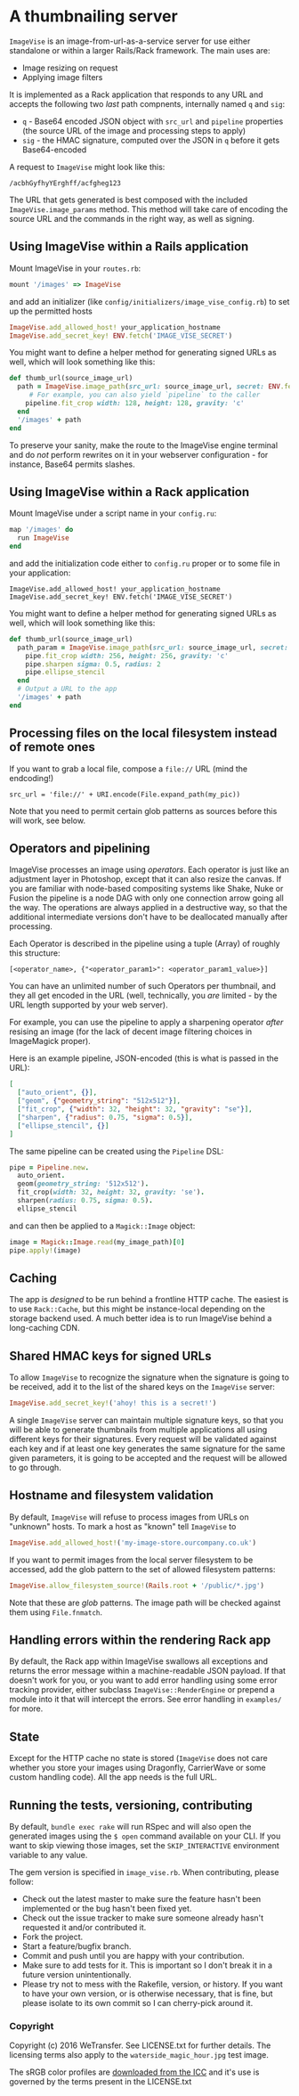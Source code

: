 # A thumbnailing server

`ImageVise` is an image-from-url-as-a-service server for use either standalone or within a larger Rails/Rack
framework. The main uses are:

* Image resizing on request
* Applying image filters

It is implemented as a Rack application that responds to any URL and accepts the following two _last_ path
compnents, internally named `q` and `sig`:

* `q` - Base64 encoded JSON object with `src_url` and `pipeline` properties
    (the source URL of the image and processing steps to apply)
* `sig` - the HMAC signature, computed over the JSON in `q` before it gets Base64-encoded

A request to `ImageVise` might look like this:

    /acbhGyfhyYErghff/acfgheg123

The URL that gets generated is best composed with the included `ImageVise.image_params` method. This method will
take care of encoding the source URL and the commands in the right way, as well as signing.

## Using ImageVise within a Rails application

Mount ImageVise in your `routes.rb`:

```ruby
mount '/images' => ImageVise
```

and add an initializer (like `config/initializers/image_vise_config.rb`) to set up the permitted hosts

```ruby
ImageVise.add_allowed_host! your_application_hostname
ImageVise.add_secret_key! ENV.fetch('IMAGE_VISE_SECRET')
```

You might want to define a helper method for generating signed URLs as well, which will look something like this:

```ruby
def thumb_url(source_image_url)
  path = ImageVise.image_path(src_url: source_image_url, secret: ENV.fetch('IMAGE_VISE_SECRET')) do |pipeline|
     # For example, you can also yield `pipeline` to the caller
    pipeline.fit_crop width: 128, height: 128, gravity: 'c'
  end
  '/images' + path
end
```

To preserve your sanity, make the route to the ImageVise engine terminal and do _not_ perform rewrites
on it in your webserver configuration - for instance, Base64 permits slashes.

## Using ImageVise within a Rack application

Mount ImageVise under a script name in your `config.ru`:

```ruby
map '/images' do
  run ImageVise
end
```

and add the initialization code either to `config.ru` proper or to some file in your application:

    ImageVise.add_allowed_host! your_application_hostname
    ImageVise.add_secret_key! ENV.fetch('IMAGE_VISE_SECRET')

You might want to define a helper method for generating signed URLs as well, which will look something like this:

```ruby
def thumb_url(source_image_url)
  path_param = ImageVise.image_path(src_url: source_image_url, secret: ENV.fetch('IMAGE_VISE_SECRET')) do |pipe|
    pipe.fit_crop width: 256, height: 256, gravity: 'c'
    pipe.sharpen sigma: 0.5, radius: 2
    pipe.ellipse_stencil
  end
  # Output a URL to the app
  '/images' + path
end
```

## Processing files on the local filesystem instead of remote ones

If you want to grab a local file, compose a `file://` URL (mind the endcoding!)

    src_url = 'file://' + URI.encode(File.expand_path(my_pic))

Note that you need to permit certain glob patterns as sources before this will work, see below.

## Operators and pipelining

ImageVise processes an image using _operators_. Each operator is just like an adjustment layer in Photoshop, except
that it can also resize the canvas. If you are familiar with node-based compositing systems like Shake, Nuke or Fusion
the pipeline is a node DAG with only one connection arrow going all the way. The operations are always applied in a
destructive way, so that the additional intermediate versions don't have to be deallocated manually after processing.

Each Operator is described in the pipeline using a tuple (Array) of roughly this structure:

    [<operator_name>, {"<operator_param1>": <operator_param1_value>}]

You can have an unlimited number of such Operators per thumbnail, and they all get encoded in the URL (well,
technically, you _are_ limited - by the URL length supported by your web server).

For example, you can use the pipeline to apply a sharpening operator _after_ resising an image (for the lack
of decent image filtering choices in ImageMagick proper).

Here is an example pipeline, JSON-encoded (this is what is passed in the URL):

```json
[
  ["auto_orient", {}],
  ["geom", {"geometry_string": "512x512"}],
  ["fit_crop", {"width": 32, "height": 32, "gravity": "se"}],
  ["sharpen", {"radius": 0.75, "sigma": 0.5}],
  ["ellipse_stencil", {}]
]
```

The same pipeline can be created using the `Pipeline` DSL:

```ruby
pipe = Pipeline.new.
  auto_orient.
  geom(geometry_string: '512x512').
  fit_crop(width: 32, height: 32, gravity: 'se').
  sharpen(radius: 0.75, sigma: 0.5).
  ellipse_stencil
```
and can then be applied to a `Magick::Image` object:

```ruby
image = Magick::Image.read(my_image_path)[0]
pipe.apply!(image)
```


## Caching

The app is _designed_ to be run behind a frontline HTTP cache. The easiest is to use `Rack::Cache`, but this might
be instance-local depending on the storage backend used. A much better idea is to run ImageVise behind a long-caching
CDN.

## Shared HMAC keys for signed URLs

To allow `ImageVise` to recognize the signature when the signature is going to be received, add it to the list
of the shared keys on the `ImageVise` server:

```ruby
ImageVise.add_secret_key!('ahoy! this is a secret!')
```

A single `ImageVise` server can maintain multiple signature keys, so that you will be able to generate thumbnails from
multiple applications all using different keys for their signatures. Every request will be validated against
each key and if at least one key generates the same signature for the same given parameters, it is going to be
accepted and the request will be allowed to go through.

## Hostname and filesystem validation

By default, `ImageVise` will refuse to process images from URLs on "unknown" hosts. To mark a host as "known"
tell `ImageVise` to

```ruby
ImageVise.add_allowed_host!('my-image-store.ourcompany.co.uk')
```

If you want to permit images from the local server filesystem to be accessed, add the glob pattern
to the set of allowed filesystem patterns:

```ruby
ImageVise.allow_filesystem_source!(Rails.root + '/public/*.jpg')
```

Note that these are _glob_ patterns. The image path will be checked against them using `File.fnmatch`.

## Handling errors within the rendering Rack app

By default, the Rack app within ImageVise swallows all exceptions and returns the error message
within a machine-readable JSON payload. If that doesn't work for you, or you want to add error
handling using some error tracking provider, either subclass `ImageVise::RenderEngine` or prepend
a module into it that will intercept the errors. See error handling in `examples/` for more.

## State

Except for the HTTP cache no state is stored (`ImageVise` does not care whether you store
your images using Dragonfly, CarrierWave or some custom handling code). All the app needs is the full URL.

## Running the tests, versioning, contributing

By default, `bundle exec rake` will run RSpec and will also open the generated images using the `$ open` command available
on your CLI. If you want to skip viewing those images, set the `SKIP_INTERACTIVE` environment variable to any value.

The gem version is specified in `image_vise.rb`. When contributing, please follow:

* Check out the latest master to make sure the feature hasn't been implemented or the bug hasn't been fixed yet.
* Check out the issue tracker to make sure someone already hasn't requested it and/or contributed it.
* Fork the project.
* Start a feature/bugfix branch.
* Commit and push until you are happy with your contribution.
* Make sure to add tests for it. This is important so I don't break it in a future version unintentionally.
* Please try not to mess with the Rakefile, version, or history. If you want to have your own version, or is otherwise necessary, that is fine, but please isolate to its own commit so I can cherry-pick around it.

### Copyright

Copyright (c) 2016 WeTransfer. See LICENSE.txt for further details.
The licensing terms also apply to the `waterside_magic_hour.jpg` test image.

The sRGB color profiles are [downloaded from the ICC](http://www.color.org/srgbprofiles.xalter) and it's
use is governed by the terms present in the LICENSE.txt